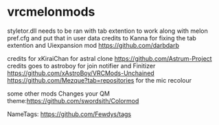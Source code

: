 # vrcmelonmods
styletor.dll needs to be ran with tab extention to work along with melon pref.cfg and put that in user data
credits to Kanna for fixing the tab extention and Uiexpansion mod
https://github.com/darbdarb

credits for xKiraiChan for astral clone
https://github.com/Astrum-Project
credits goes to astroboy for join notifier and Finitizer
https://github.com/xAstroBoy/VRCMods-Unchained
https://github.com/Mezque?tab=repositories for the mic recolour

some other mods 
Changes your QM theme:https://github.com/swordsith/Colormod 

NameTags: https://github.com/Fewdys/tags
